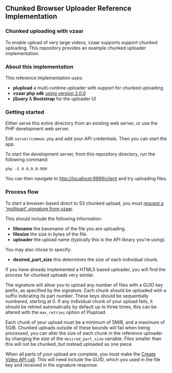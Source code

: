 ## Chunked Browser Uploader Reference Implementation

### Chunked uploading with vzaar

To enable upload of very large videos, vzaar supports support chunked uploading. This repository provides an example chunked uploader implementation.  

### About this implementation

This reference implementation uses:

- **plupload** a multi-runtime uploader with support for chunked uploading
- **vzaar php sdk** [using version 2.0.0](https://github.com/vzaar/vzaar-api-php)
- **jQuery** & **Bootstrap** for the uploader UI

### Getting started

Either serve this entire directory from an existing web server, or use the PHP development web server.

Edit `server/common.php` and add your API credentials. Then you can start the app.

To start the development server, from this repository directory, run the following command:

```
php -S 0.0.0.0:999
```

You can then navigate to [http://localhost:9999/client](http://localhost:9999/client) and try uploading files.

### Process flow

To start a browser-based direct to S3 chunked upload, you must [request a 'multipart' signature from vzaar](https://developer.vzaar.com/v2/reference#create-multipart-signature).

This should include the following information:

- **filename** the basename of the file you are uploading.
- **filesize** the size in bytes of the file.
- **uploader** the upload name (typically this is the API library you're using).

You may also chose to specify:

- **desired_part_size** this determines the size of each individual chunk.

If you have already implemented a HTML5 based uploader, you will find the process for chunked uploads very similar.

The signature will allow you to upload any number of files with a GUID key prefix, as specified by the signature. Each chunk should be uploaded with a suffix indicating its part number. These keys should be sequentially numbered, starting at 0. If any individual chunk of your upload fails, it should be retried automatically by default up to three times, this can be altered with the `max_retries` option of Plupload.

Each chunk of your upload must be a minimum of 5MiB, and a maximum of 5GiB. Chunked uploads outside of these bounds will fail when being processed, you can alter the size of each chunk in the reference uploader by changing the size of the `desired_part_size` variable.  Files smaller than this will not be chunked, but instead uploaded as one piece.

When all parts of your upload are complete, you must make the [Create Video API call](https://developer.vzaar.com/v2/reference#create-video). This will need include the GUID, which you used in the file key and received in the signature response.
